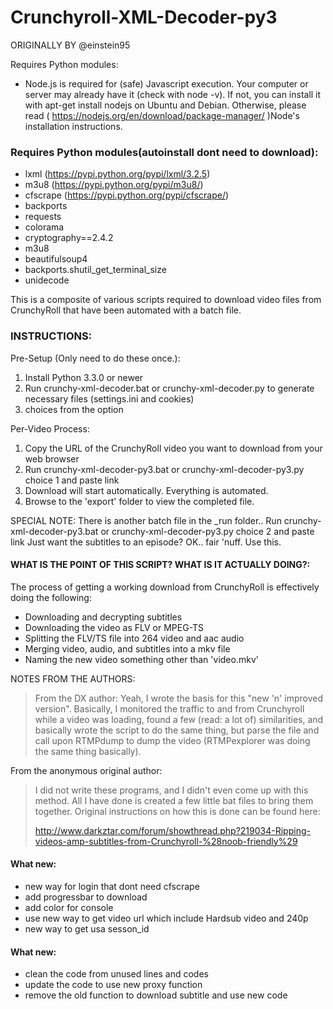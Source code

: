 # Crunchyroll-XML-Decoder-py3


ORIGINALLY BY @einstein95

Requires Python modules:

* Node.js is required for (safe) Javascript execution. Your computer or server may already have it (check with node -v). If not, you can install it with apt-get install nodejs on Ubuntu and Debian. Otherwise, please read ( https://nodejs.org/en/download/package-manager/ )Node's installation instructions.

### Requires Python modules(autoinstall dont need to download):

* lxml (https://pypi.python.org/pypi/lxml/3.2.5)
* m3u8 (https://pypi.python.org/pypi/m3u8/)
* cfscrape (https://pypi.python.org/pypi/cfscrape/)
* backports
* requests
* colorama
* cryptography==2.4.2
* m3u8
* beautifulsoup4
* backports.shutil_get_terminal_size
* unidecode

This is a composite of various scripts required to download video files from CrunchyRoll that have been automated with a batch file.

### INSTRUCTIONS:

Pre-Setup (Only need to do these once.):
1.  Install Python 3.3.0 or newer
2.  Run crunchy-xml-decoder.bat or crunchy-xml-decoder.py to generate necessary files (settings.ini and cookies)
3.  choices	from the option 

Per-Video Process:
1.  Copy the URL of the CrunchyRoll video you want to download from your web browser
2.  Run crunchy-xml-decoder-py3.bat or crunchy-xml-decoder-py3.py choice 1 and paste link
3.  Download will start automatically. Everything is automated.
4.  Browse to the 'export' folder to view the completed file.

SPECIAL NOTE: There is another batch file in the _run folder..
    Run crunchy-xml-decoder-py3.bat or crunchy-xml-decoder-py3.py choice 2 and paste link
        Just want the subtitles to an episode? OK.. fair 'nuff. Use this.

#### WHAT IS THE POINT OF THIS SCRIPT? WHAT IS IT ACTUALLY DOING?:

The process of getting a working download from CrunchyRoll is effectively doing the following:
* Downloading and decrypting subtitles
* Downloading the video as FLV or MPEG-TS
* Splitting the FLV/TS file into 264 video and aac audio
* Merging video, audio, and subtitles into a mkv file
* Naming the new video something other than 'video.mkv'

NOTES FROM THE AUTHORS:
> From the DX author: Yeah, I wrote the basis for this "new 'n' improved version". Basically, I monitored the traffic to and from Crunchyroll while a video was loading, found a few (read: a lot of) similarities, and basically wrote the script to do the same thing, but parse the file and call upon RTMPdump to dump the video (RTMPexplorer was doing the same thing basically).

From the anonymous original author:
>I did not write these programs, and I didn't even come up with this method. All I have done is created a few little bat files to bring them together. Original instructions on how this is done can be found here: 
>
> http://www.darkztar.com/forum/showthread.php?219034-Ripping-videos-amp-subtitles-from-Crunchyroll-%28noob-friendly%29

#### What new:

* new way for login that dont need cfscrape
* add progressbar to download
* add color for console
* use new way to get video url which include Hardsub video and 240p
* new way to get usa sesson_id

#### What new:

* clean the code from unused lines and codes
* update the code to use new proxy function
* remove the old function to download subtitle and use new code
